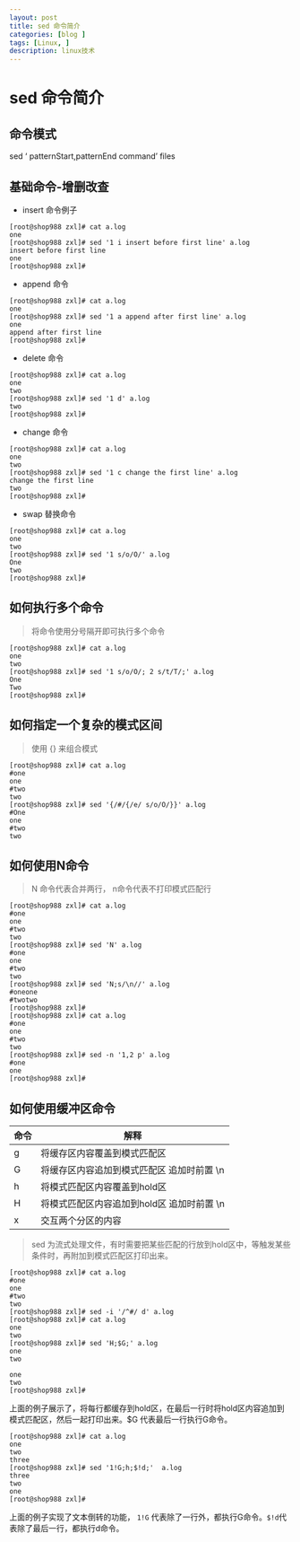 ```yaml
---
layout: post
title: sed 命令简介 
categories: [blog ]
tags: [Linux, ]
description: linux技术
---
```


#  sed 命令简介

## 命令模式

sed  ‘ patternStart,patternEnd command’  files



## 基础命令-增删改查

- insert 命令例子

```shell
[root@shop988 zxl]# cat a.log 
one
[root@shop988 zxl]# sed '1 i insert before first line' a.log 
insert before first line
one
[root@shop988 zxl]# 
```

- append 命令

```shell
[root@shop988 zxl]# cat a.log 
one
[root@shop988 zxl]# sed '1 a append after first line' a.log 
one
append after first line
[root@shop988 zxl]# 
```

- delete 命令

```shel
[root@shop988 zxl]# cat a.log 
one
two
[root@shop988 zxl]# sed '1 d' a.log 
two
[root@shop988 zxl]# 
```

- change 命令

```she
[root@shop988 zxl]# cat a.log 
one
two
[root@shop988 zxl]# sed '1 c change the first line' a.log 
change the first line
two
[root@shop988 zxl]# 
```

- swap 替换命令

```she	
[root@shop988 zxl]# cat a.log 
one
two
[root@shop988 zxl]# sed '1 s/o/O/' a.log 
One
two
[root@shop988 zxl]# 
```

##  如何执行多个命令

> 将命令使用分号隔开即可执行多个命令

```shell
[root@shop988 zxl]# cat a.log 
one
two
[root@shop988 zxl]# sed '1 s/o/O/; 2 s/t/T/;' a.log 
One
Two
[root@shop988 zxl]# 
```

##  如何指定一个复杂的模式区间

> 使用 {} 来组合模式

```shell
[root@shop988 zxl]# cat a.log 
#one
one
#two
two
[root@shop988 zxl]# sed '{/#/{/e/ s/o/O/}}' a.log 
#One
one
#two
two
```

##  如何使用N命令

> N 命令代表合并两行， n命令代表不打印模式匹配行

```shell
[root@shop988 zxl]# cat a.log 
#one
one
#two
two
[root@shop988 zxl]# sed 'N' a.log 
#one
one
#two
two
[root@shop988 zxl]# sed 'N;s/\n//' a.log 
#oneone
#twotwo
[root@shop988 zxl]# 
[root@shop988 zxl]# cat a.log 
#one
one
#two
two
[root@shop988 zxl]# sed -n '1,2 p' a.log 
#one
one
[root@shop988 zxl]# 
```



## 如何使用缓冲区命令

| 命令   | 解释                        |
| ---- | ------------------------- |
| g    | 将缓存区内容覆盖到模式匹配区            |
| G    | 将缓存区内容追加到模式匹配区   追加时前置 \n |
| h    | 将模式匹配区内容覆盖到hold区          |
| H    | 将模式匹配区内容追加到hold区 追加时前置 \n |
| x    | 交互两个分区的内容                 |



> sed 为流式处理文件，有时需要把某些匹配的行放到hold区中，等触发某些条件时，再附加到模式匹配区打印出来。

```shell
[root@shop988 zxl]# cat a.log 
#one
one
#two
two
[root@shop988 zxl]# sed -i '/^#/ d' a.log 
[root@shop988 zxl]# cat a.log 
one
two
[root@shop988 zxl]# sed 'H;$G;' a.log 
one
two

one
two
[root@shop988 zxl]# 
```

上面的例子展示了，将每行都缓存到hold区，在最后一行时将hold区内容追加到模式匹配区，然后一起打印出来。$G 代表最后一行执行G命令。

```shell
[root@shop988 zxl]# cat a.log 
one
two
three
[root@shop988 zxl]# sed '1!G;h;$!d;'  a.log 
three
two
one
[root@shop988 zxl]# 
```

上面的例子实现了文本倒转的功能， `1!G` 代表除了一行外，都执行G命令。`$!d`代表除了最后一行，都执行d命令。

